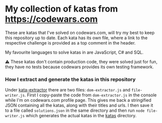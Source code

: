 # My collection of katas from https://codewars.com

These are katas that I've solved on codewars.com, will try my best to keep this repository up to date. Each kata has its own file, where a link to the respective challenge is provided as a top comment in the header.

My favourite languages to solve katas in are JavaScript, C# and SQL.

⚠️ These katas don't contain production code, they were solved just for fun, they have no tests because codewars provides its own testing framework.

### How I extract and generate the katas in this repository

Under [kata-extractor](./kata-extractor) there are two files: `dom-extractor.js` and `file-writer.js`. First I copy-paste the code from `dom-extractor.js` in the console while I'm on codewars.com profile page. This gives me back a stringified JSON containing all the katas, along with their titles and urls. I then save it to a file called `solutions.json` in the same directory and then run `node file-writer.js` which generates the actual katas in the [katas](./katas) directory.